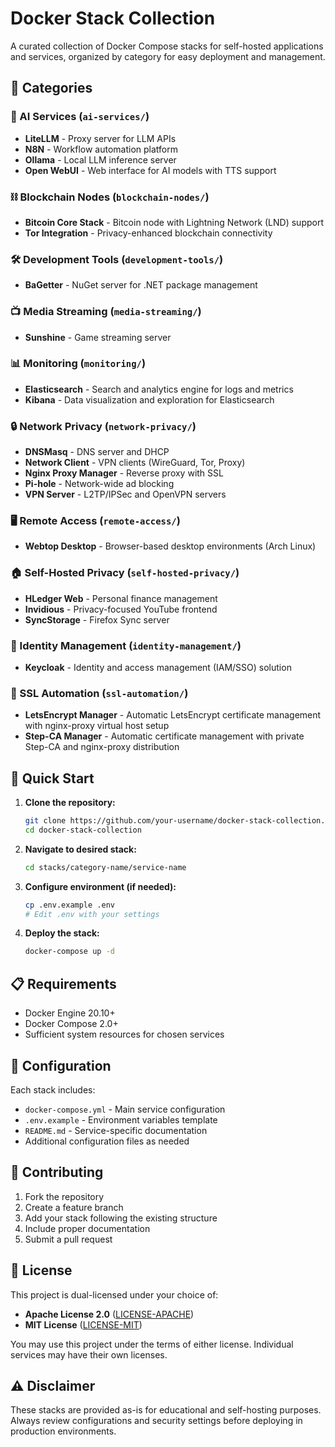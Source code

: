 # Docker Stack Collection

A curated collection of Docker Compose stacks for self-hosted applications and services, organized by category for easy deployment and management.

## 📁 Categories

### 🤖 AI Services (`ai-services/`)

- **LiteLLM** - Proxy server for LLM APIs
- **N8N** - Workflow automation platform
- **Ollama** - Local LLM inference server
- **Open WebUI** - Web interface for AI models with TTS support

### ⛓️ Blockchain Nodes (`blockchain-nodes/`)

- **Bitcoin Core Stack** - Bitcoin node with Lightning Network (LND) support
- **Tor Integration** - Privacy-enhanced blockchain connectivity

### 🛠️ Development Tools (`development-tools/`)

- **BaGetter** - NuGet server for .NET package management

### 📺 Media Streaming (`media-streaming/`)

- **Sunshine** - Game streaming server

### 📊 Monitoring (`monitoring/`)

- **Elasticsearch** - Search and analytics engine for logs and metrics
- **Kibana** - Data visualization and exploration for Elasticsearch

### 🔒 Network Privacy (`network-privacy/`)

- **DNSMasq** - DNS server and DHCP
- **Network Client** - VPN clients (WireGuard, Tor, Proxy)
- **Nginx Proxy Manager** - Reverse proxy with SSL
- **Pi-hole** - Network-wide ad blocking
- **VPN Server** - L2TP/IPSec and OpenVPN servers

### 🖥️ Remote Access (`remote-access/`)

- **Webtop Desktop** - Browser-based desktop environments (Arch Linux)

### 🏠 Self-Hosted Privacy (`self-hosted-privacy/`)

- **HLedger Web** - Personal finance management
- **Invidious** - Privacy-focused YouTube frontend
- **SyncStorage** - Firefox Sync server

### 🔑 Identity Management (`identity-management/`)

- **Keycloak** - Identity and access management (IAM/SSO) solution

### 🔐 SSL Automation (`ssl-automation/`)

- **LetsEncrypt Manager** - Automatic LetsEncrypt certificate management with nginx-proxy virtual host setup
- **Step-CA Manager** - Automatic certificate management with private Step-CA and nginx-proxy distribution

## 🚀 Quick Start

1. **Clone the repository:**

   ```bash
   git clone https://github.com/your-username/docker-stack-collection.git
   cd docker-stack-collection
   ```

2. **Navigate to desired stack:**

   ```bash
   cd stacks/category-name/service-name
   ```

3. **Configure environment (if needed):**

   ```bash
   cp .env.example .env
   # Edit .env with your settings
   ```

4. **Deploy the stack:**

   ```bash
   docker-compose up -d
   ```

## 📋 Requirements

- Docker Engine 20.10+
- Docker Compose 2.0+
- Sufficient system resources for chosen services

## 🔧 Configuration

Each stack includes:

- `docker-compose.yml` - Main service configuration
- `.env.example` - Environment variables template
- `README.md` - Service-specific documentation
- Additional configuration files as needed

## 🤝 Contributing

1. Fork the repository
2. Create a feature branch
3. Add your stack following the existing structure
4. Include proper documentation
5. Submit a pull request

## 📝 License

This project is dual-licensed under your choice of:

- **Apache License 2.0** ([LICENSE-APACHE](LICENSE-APACHE))
- **MIT License** ([LICENSE-MIT](LICENSE-MIT))

You may use this project under the terms of either license. Individual services may have their own licenses.

## ⚠️ Disclaimer

These stacks are provided as-is for educational and self-hosting purposes. Always review configurations and security settings before deploying in production environments.
